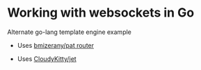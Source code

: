 # Working with websockets in Go


Alternate go-lang template engine example 


- Uses [bmizerany/pat router](https://github.com/bmizerany/pat) 

- Uses [CloudyKitty/jet](https://github.com/CloudyKit/jet) 